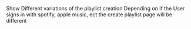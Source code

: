 Show Different variations of the playlist creation
  Depending on if the User signs in with spotify, apple music, ect the create playlist page will be different
